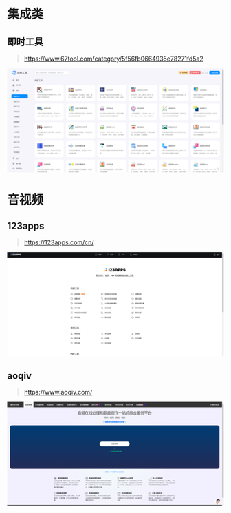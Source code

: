 
# 集成类

## 即时工具
> https://www.67tool.com/category/5f56fb0664935e78271fd5a2

![alt text](assets/工具-网站/image.png)

# 音视频
## 123apps
> https://123apps.com/cn/

![alt text](assets/工具-网站/image-1.png)

## aoqiv 
> https://www.aoqiv.com/

![alt text](assets/工具-网站/image-2.png)